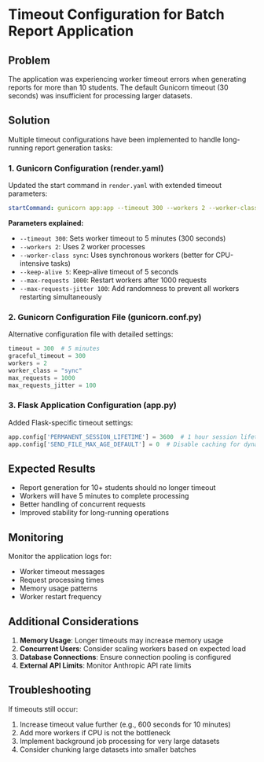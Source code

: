 # Timeout Configuration for Batch Report Application

## Problem
The application was experiencing worker timeout errors when generating reports for more than 10 students. The default Gunicorn timeout (30 seconds) was insufficient for processing larger datasets.

## Solution
Multiple timeout configurations have been implemented to handle long-running report generation tasks:

### 1. Gunicorn Configuration (render.yaml)
Updated the start command in `render.yaml` with extended timeout parameters:

```yaml
startCommand: gunicorn app:app --timeout 300 --workers 2 --worker-class sync --keep-alive 5 --max-requests 1000 --max-requests-jitter 100
```

**Parameters explained:**
- `--timeout 300`: Sets worker timeout to 5 minutes (300 seconds)
- `--workers 2`: Uses 2 worker processes
- `--worker-class sync`: Uses synchronous workers (better for CPU-intensive tasks)
- `--keep-alive 5`: Keep-alive timeout of 5 seconds
- `--max-requests 1000`: Restart workers after 1000 requests
- `--max-requests-jitter 100`: Add randomness to prevent all workers restarting simultaneously

### 2. Gunicorn Configuration File (gunicorn.conf.py)
Alternative configuration file with detailed settings:

```python
timeout = 300  # 5 minutes
graceful_timeout = 300
workers = 2
worker_class = "sync"
max_requests = 1000
max_requests_jitter = 100
```

### 3. Flask Application Configuration (app.py)
Added Flask-specific timeout settings:

```python
app.config['PERMANENT_SESSION_LIFETIME'] = 3600  # 1 hour session lifetime
app.config['SEND_FILE_MAX_AGE_DEFAULT'] = 0  # Disable caching for dynamic content
```

## Expected Results
- Report generation for 10+ students should no longer timeout
- Workers will have 5 minutes to complete processing
- Better handling of concurrent requests
- Improved stability for long-running operations

## Monitoring
Monitor the application logs for:
- Worker timeout messages
- Request processing times
- Memory usage patterns
- Worker restart frequency

## Additional Considerations
1. **Memory Usage**: Longer timeouts may increase memory usage
2. **Concurrent Users**: Consider scaling workers based on expected load
3. **Database Connections**: Ensure connection pooling is configured
4. **External API Limits**: Monitor Anthropic API rate limits

## Troubleshooting
If timeouts still occur:
1. Increase timeout value further (e.g., 600 seconds for 10 minutes)
2. Add more workers if CPU is not the bottleneck
3. Implement background job processing for very large datasets
4. Consider chunking large datasets into smaller batches 